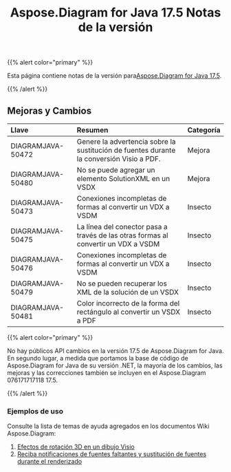 ﻿---
title: Aspose.Diagram for Java 17.5 Notas de la versión
type: docs
weight: 80
url: /es/java/aspose-diagram-for-java-17-5-release-notes/
---
{{% alert color="primary" %}} 

 Esta página contiene notas de la versión para[Aspose.Diagram for Java 17.5](https://docs.aspose.com/diagram/java/aspose-diagram-for-java-17-5-release-notes/).

{{% /alert %}} 
## **Mejoras y Cambios**

|**Llave**|**Resumen**|**Categoría**|
|:- |:- |:- |
|DIAGRAMJAVA-50472|Genere la advertencia sobre la sustitución de fuentes durante la conversión Visio a PDF.|Mejora|
|DIAGRAMJAVA-50480 |No se puede agregar un elemento SolutionXML en un VSDX|Mejora|
|DIAGRAMJAVA-50473|Conexiones incompletas de formas al convertir un VDX a VSDM|Insecto|
|DIAGRAMJAVA-50475|La línea del conector pasa a través de las otras formas al convertir un VDX a VSDM|Insecto|
|DIAGRAMJAVA-50476|Conexiones incompletas de formas al convertir un VDX a VSDM|Insecto|
|DIAGRAMJAVA-50479|No se pueden recuperar los XML de la solución de un VSDX|Insecto|
|DIAGRAMJAVA-50481|Color incorrecto de la forma del rectángulo al convertir un VSDX a PDF|Insecto|
{{% alert color="primary" %}} 

No hay públicos API cambios en la versión 17.5 de Aspose.Diagram for Java. En segundo lugar, a medida que portamos la base de código de Aspose.Diagram for Java de su versión .NET, la mayoría de los cambios, las mejoras y las correcciones también se incluyen en el Aspose.Diagram 076171717118 17.5.

{{% /alert %}} 
### **Ejemplos de uso**
Consulte la lista de temas de ayuda agregados en los documentos Wiki Aspose.Diagram:

1. [Efectos de rotación 3D en un dibujo Visio](/diagram/es/java/3d-rotation-effects-in-a-visio-drawing/)
1. [Reciba notificaciones de fuentes faltantes y sustitución de fuentes durante el renderizado](https://docs.asposeptyltd.com/display/diagramjava/Aspose.Diagram+Font+Operations#Aspose.DiagramFontOperations-ReceiveNotificationofMissingFontsandFontSubstitutionduringRendering)


